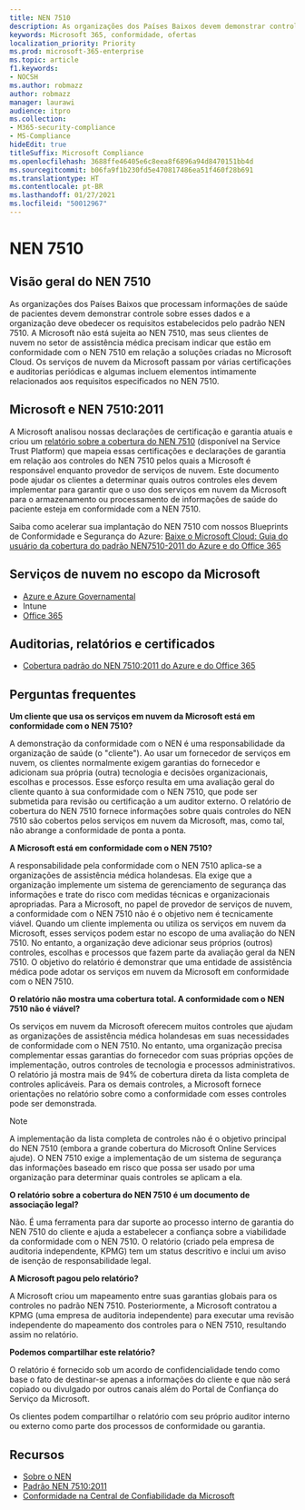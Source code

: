 ```yaml
---
title: NEN 7510
description: As organizações dos Países Baixos devem demonstrar controle sobre os dados de saúde dos pacientes seguindo o padrão NEN 7510.
keywords: Microsoft 365, conformidade, ofertas
localization_priority: Priority
ms.prod: microsoft-365-enterprise
ms.topic: article
f1.keywords:
- NOCSH
ms.author: robmazz
author: robmazz
manager: laurawi
audience: itpro
ms.collection:
- M365-security-compliance
- MS-Compliance
hideEdit: true
titleSuffix: Microsoft Compliance
ms.openlocfilehash: 3688ffe46405e6c8eea8f6896a94d8470151bb4d
ms.sourcegitcommit: b06fa9f1b230fd5e470817486ea51f460f28b691
ms.translationtype: HT
ms.contentlocale: pt-BR
ms.lasthandoff: 01/27/2021
ms.locfileid: "50012967"
---
```

# <a name="nen-7510"></a>NEN 7510

## <a name="nen-7510-overview"></a>Visão geral do NEN 7510

As organizações dos Países Baixos que processam informações de saúde de pacientes devem demonstrar controle sobre esses dados e a organização deve obedecer os requisitos estabelecidos pelo padrão NEN 7510. A Microsoft não está sujeita ao NEN 7510, mas seus clientes de nuvem no setor de assistência médica precisam indicar que estão em conformidade com o NEN 7510 em relação a soluções criadas no Microsoft Cloud. Os serviços de nuvem da Microsoft passam por várias certificações e auditorias periódicas e algumas incluem elementos intimamente relacionados aos requisitos especificados no NEN 7510.

## <a name="microsoft-and-nen-75102011"></a>Microsoft e NEN 7510:2011

A Microsoft analisou nossas declarações de certificação e garantia atuais e criou um [relatório sobre a cobertura do NEN 7510](https://servicetrust.microsoft.com/ViewPage/TrustDocumentsV3?command=Download&downloadType=Document&downloadId=3285c45c-921c-49ad-b881-be43e0b70490&tab=7f51cb60-3d6c-11e9-b2af-7bb9f5d2d913&docTab=7f51cb60-3d6c-11e9-b2af-7bb9f5d2d913_Compliance_Guides) (disponível na Service Trust Platform) que mapeia essas certificações e declarações de garantia em relação aos controles do NEN 7510 pelos quais a Microsoft é responsável enquanto provedor de serviços de nuvem. Este documento pode ajudar os clientes a determinar quais outros controles eles devem implementar para garantir que o uso dos serviços em nuvem da Microsoft para o armazenamento ou processamento de informações de saúde do paciente esteja em conformidade com a NEN 7510.

Saiba como acelerar sua implantação do NEN 7510 com nossos Blueprints de Conformidade e Segurança do Azure: [Baixe o Microsoft Cloud: Guia do usuário da cobertura do padrão NEN7510-2011 do Azure e do Office 365](https://aka.ms/Azure-NEN7510-2011)

## <a name="microsoft-in-scope-cloud-services"></a>Serviços de nuvem no escopo da Microsoft

- [Azure e Azure Governamental](https://aka.ms/AzureCompliance)
- Intune
- [Office 365](https://go.microsoft.com/fwlink/p/?LinkID=2077751)

## <a name="audits-reports-and-certificates"></a>Auditorias, relatórios e certificados

- [Cobertura padrão do NEN 7510:2011 do Azure e do Office 365](https://servicetrust.microsoft.com/ViewPage/MSComplianceGuideV3?command=Download&downloadType=Document&downloadId=15d5a5fa-fbb6-4ea6-8126-2a2c684ae789&tab=7027ead0-3d6b-11e9-b9e1-290b1eb4cdeb&docTab=7027ead0-3d6b-11e9-b9e1-290b1eb4cdeb_GRC_Assessment_Reports)

## <a name="frequently-asked-questions"></a>Perguntas frequentes

**Um cliente que usa os serviços em nuvem da Microsoft está em conformidade com o NEN 7510?**

A demonstração da conformidade com o NEN é uma responsabilidade da organização de saúde (o "cliente"). Ao usar um fornecedor de serviços em nuvem, os clientes normalmente exigem garantias do fornecedor e adicionam sua própria (outra) tecnologia e decisões organizacionais, escolhas e processos. Esse esforço resulta em uma avaliação geral do cliente quanto à sua conformidade com o NEN 7510, que pode ser submetida para revisão ou certificação a um auditor externo. O relatório de cobertura do NEN 7510 fornece informações sobre quais controles do NEN 7510 são cobertos pelos serviços em nuvem da Microsoft, mas, como tal, não abrange a conformidade de ponta a ponta.

**A Microsoft está em conformidade com o NEN 7510?**

A responsabilidade pela conformidade com o NEN 7510 aplica-se a organizações de assistência médica holandesas. Ela exige que a organização implemente um sistema de gerenciamento de segurança das informações e trate do risco com medidas técnicas e organizacionais apropriadas. Para a Microsoft, no papel de provedor de serviços de nuvem, a conformidade com o NEN 7510 não é o objetivo nem é tecnicamente viável. Quando um cliente implementa ou utiliza os serviços em nuvem da Microsoft, esses serviços podem estar no escopo de uma avaliação do NEN 7510. No entanto, a organização deve adicionar seus próprios (outros) controles, escolhas e processos que fazem parte da avaliação geral da NEN 7510. O objetivo do relatório é demonstrar que uma entidade de assistência médica pode adotar os serviços em nuvem da Microsoft em conformidade com o NEN 7510.

**O relatório não mostra uma cobertura total. A conformidade com o NEN 7510 não é viável?**

Os serviços em nuvem da Microsoft oferecem muitos controles que ajudam as organizações de assistência médica holandesas em suas necessidades de conformidade com o NEN 7510. No entanto, uma organização precisa complementar essas garantias do fornecedor com suas próprias opções de implementação, outros controles de tecnologia e processos administrativos. O relatório já mostra mais de 94% de cobertura direta da lista completa de controles aplicáveis. Para os demais controles, a Microsoft fornece orientações no relatório sobre como a conformidade com esses controles pode ser demonstrada.

> [!NOTE]
> A implementação da lista completa de controles não é o objetivo principal do NEN 7510 (embora a grande cobertura do Microsoft Online Services ajude). O NEN 7510 exige a implementação de um sistema de segurança das informações baseado em risco que possa ser usado por uma organização para determinar quais controles se aplicam a ela.

**O relatório sobre a cobertura do NEN 7510 é um documento de associação legal?**

Não. É uma ferramenta para dar suporte ao processo interno de garantia do NEN 7510 do cliente e ajuda a estabelecer a confiança sobre a viabilidade da conformidade com o NEN 7510. O relatório (criado pela empresa de auditoria independente, KPMG) tem um status descritivo e inclui um aviso de isenção de responsabilidade legal.

**A Microsoft pagou pelo relatório?**

A Microsoft criou um mapeamento entre suas garantias globais para os controles no padrão NEN 7510. Posteriormente, a Microsoft contratou a KPMG (uma empresa de auditoria independente) para executar uma revisão independente do mapeamento dos controles para o NEN 7510, resultando assim no relatório.

**Podemos compartilhar este relatório?**

O relatório é fornecido sob um acordo de confidencialidade tendo como base o fato de destinar-se apenas a informações do cliente e que não será copiado ou divulgado por outros canais além do Portal de Confiança do Serviço da Microsoft.

Os clientes podem compartilhar o relatório com seu próprio auditor interno ou externo como parte dos processos de conformidade ou garantia.

## <a name="resources"></a>Recursos

- [Sobre o NEN](https://www.nen.nl/About-NEN.htm)
- [Padrão NEN 7510:2011](https://www.nen.nl/NEN-Shop-2/Standard/NEN-75102011-nl.htm)
- [Conformidade na Central de Confiabilidade da Microsoft](https://www.microsoft.com/trust-center/compliance/compliance-overview)

